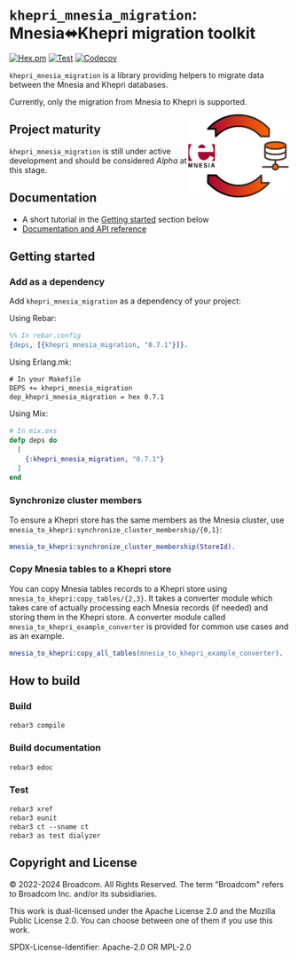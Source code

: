 # `khepri_mnesia_migration`: Mnesia⬌Khepri migration toolkit

[![Hex.pm](https://img.shields.io/hexpm/v/khepri_mnesia_migration)](https://hex.pm/packages/khepri_mnesia_migration/)
[![Test](https://github.com/rabbitmq/khepri_mnesia_migration/actions/workflows/test.yaml/badge.svg)](https://github.com/rabbitmq/khepri_mnesia_migration/actions/workflows/test.yaml)
[![Codecov](https://codecov.io/gh/rabbitmq/khepri_mnesia_migration/branch/main/graph/badge.svg?token=R0OGKZ2RK2)](https://codecov.io/gh/rabbitmq/khepri_mnesia_migration)

`khepri_mnesia_migration` is a library providing helpers to migrate data
between the Mnesia and Khepri databases.

Currently, only the migration from Mnesia to Khepri is supported.

<img align="right" height="150" src="/doc/kmm-logo.svg">

## Project maturity

`khepri_mnesia_migration` is still under active development and should be
considered *Alpha* at this stage.

## Documentation

* A short tutorial in the [Getting started](#getting-started) section below
* [Documentation and API reference](https://rabbitmq.github.io/khepri_mnesia_migration/)

## Getting started

### Add as a dependency

Add `khepri_mnesia_migration` as a dependency of your project:

Using Rebar:

```erlang
%% In rebar.config
{deps, [{khepri_mnesia_migration, "0.7.1"}]}.
```

Using Erlang.mk:

```make
# In your Makefile
DEPS += khepri_mnesia_migration
dep_khepri_mnesia_migration = hex 0.7.1
```

Using Mix:

```elixir
# In mix.exs
defp deps do
  [
    {:khepri_mnesia_migration, "0.7.1"}
  ]
end
```

### Synchronize cluster members

To ensure a Khepri store has the same members as the Mnesia cluster, use
`mnesia_to_khepri:synchronize_cluster_membership/{0,1}`:

```erlang
mnesia_to_khepri:synchronize_cluster_membership(StoreId).
```

### Copy Mnesia tables to a Khepri store

You can copy Mnesia tables records to a Khepri store using
`mnesia_to_khepri:copy_tables/{2,3}`. It takes a converter module which takes
care of actually processing each Mnesia records (if needed) and storing them in
the Khepri store. A converter module called
`mnesia_to_khepri_example_converter` is provided for common use cases and as an
example.

```erlang
mnesia_to_khepri:copy_all_tables(mnesia_to_khepri_example_converter).
```

## How to build

### Build

```
rebar3 compile
```

### Build documentation

```
rebar3 edoc
```

### Test

```
rebar3 xref
rebar3 eunit
rebar3 ct --sname ct
rebar3 as test dialyzer
```

## Copyright and License

© 2022-2024 Broadcom. All Rights Reserved. The term "Broadcom" refers to
Broadcom Inc. and/or its subsidiaries.

This work is dual-licensed under the Apache License 2.0 and the Mozilla Public
License 2.0. You can choose between one of them if you use this work.

SPDX-License-Identifier: Apache-2.0 OR MPL-2.0
